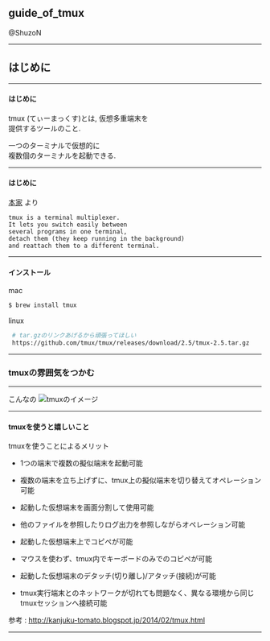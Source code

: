## guide_of_tmux

@ShuzoN

---

## はじめに

---
#### はじめに

tmux (てぃーまっくす)とは, 仮想多重端末を  
提供するツールのこと.

一つのターミナルで仮想的に  
複数個のターミナルを起動できる. 

---

#### はじめに

[本家](https://github.com/tmux/tmux/wiki) より

```
tmux is a terminal multiplexer.   
It lets you switch easily between   
several programs in one terminal,   
detach them (they keep running in the background)   
and reattach them to a different terminal. 
```

---

#### インストール

mac 

```sh
$ brew install tmux
```

linux

```sh
 # tar.gzのリンクあげるから頑張ってほしい
 https://github.com/tmux/tmux/releases/download/2.5/tmux-2.5.tar.gz
```

---

### tmuxの雰囲気をつかむ

---

こんなの
![tmuxのイメージ](https://user-images.githubusercontent.com/5877377/27993105-7da30e78-64dd-11e7-8be1-decce13d88cf.jpg)

---

#### tmuxを使うと嬉しいこと

tmuxを使うことによるメリット

 * 1つの端末で複数の擬似端末を起動可能
  - 複数の端末を立ち上げずに、tmux上の擬似端末を切り替えてオペレーション可能
 * 起動した仮想端末を画面分割して使用可能
  - 他のファイルを参照したりログ出力を参照しながらオペレーション可能
 * 起動した仮想端末上でコピペが可能
  - マウスを使わず、tmux内でキーボードのみでのコピペが可能
 * 起動した仮想端末のデタッチ(切り離し)/アタッチ(接続)が可能
  - tmux実行端末とのネットワークが切れても問題なく、異なる環境から同じtmuxセッションへ接続可能

参考 : http://kanjuku-tomato.blogspot.jp/2014/02/tmux.html


---
